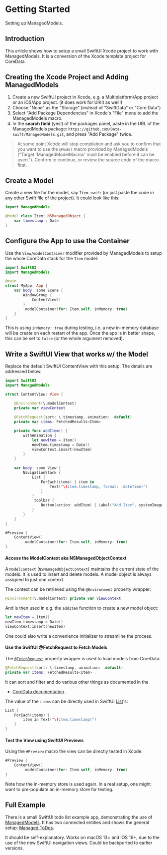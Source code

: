 # Getting Started

Setting up ManagedModels.

## Introduction

This article shows how to setup a small SwiftUI Xcode project to work with
ManagedModels.
It is a conversion of the Xcode template project for CoreData.


## Creating the Xcode Project and Adding ManagedModels

1. Create a new SwiftUI project in Xcode, e.g. a Multiplatform/App project or an
   iOS/App project. (it does work for UIKit as well!)
2. Choose "None" as the "Storage" (instead of "SwiftData" or "Core Data")
3. Select "Add Package Dependencies" in Xcode's "File" menu to add the
   ManagedModels macro.
4. In the **search field** (yes!) of the packages panel,
   paste in the URL of the ManagedModels package:
   `https://github.com/Data-swift/ManagedModels.git`,
   and press "Add Package" twice.

> At some point Xcode will stop compilation and ask you to confirm that you
> want to use the `@Model` macro provided by ManagedModels
> ("Target 'ManagedModelMacros' must be enabled before it can be used.").
> Confirm to continue, or review the source code of the macro first.


## Create a Model

Create a new file for the model, say `Item.swift` (or just paste the code in
any other Swift file of the project).
It could look like this:
```swift
import ManagedModels

@Model class Item: NSManagedObject {
    var timestamp : Date
}
```

## Configure the App to use the Container

Use the `View/modelContainer` modifier provided by ManagedModels to setup
the whole CoreData stack for the `Item` model:
```swift
import SwiftUI
import ManagedModels

@main
struct MyApp: App {
    var body: some Scene {
        WindowGroup {
            ContentView()
        }
        .modelContainer(for: Item.self, inMemory: true)
    }
}
```

This is using `inMemory: true` during testing, i.e. a new in-memory database
will be create on each restart of the app.
Once the app is in better shape, this can be set to `false` (or the whole
argument removed).


## Write a SwiftUI View that works w/ the Model

Replace the default SwiftUI ContentView with this setup.
The details are addressed below.

```swift
import SwiftUI
import ManagedModels

struct ContentView: View {

    @Environment(\.modelContext) 
    private var viewContext
    
    @FetchRequest(sort: \.timestamp, animation: .default)
    private var items: FetchedResults<Item>

    private func addItem() {
        withAnimation {
            let newItem = Item()
            newItem.timestamp = Date()
            viewContext.insert(newItem)
        }
    }
    
    var body: some View {
        NavigationStack {
            List {
                ForEach(items) { item in
                    Text("\(item.timestamp, format: .dateTime)")
                }
            }
            .toolbar {
                Button(action: addItem) { Label("Add Item", systemImage: "plus") }
            }
        }
    }    
}

#Preview {
    ContentView()
        .modelContainer(for: Item.self, inMemory: true)
}
```

#### Access the ModelContext aka NSManagedObjectContext

A ``ModelContext`` (``NSManagedObjectContext``) maintains the current state of
the models. It is used to insert and delete models. 
A model object is always assigned to just one context.

The context can be retrieved using the `@Environment` property wrapper:
```swift
@Environment(\.modelContext) private var viewContext
```
And is then used in e.g. the `addItem` function to create a new model object:
```swift
let newItem = Item()
newItem.timestamp = Date()
viewContext.insert(newItem)
```
One could also write a convenience initializer to streamline the process.

#### Use the SwiftUI @FetchRequest to Fetch Models

The
[`@FetchRequest`](https://developer.apple.com/documentation/swiftui/fetchrequest)
property wrapper is used to load models from CoreData:
```swift
@FetchRequest(sort: \.timestamp, animation: .default)
private var items: FetchedResults<Item>
```
It can sort and filter and do various other things as documented in the
- [CoreData documentation](https://developer.apple.com/documentation/coredata).

The value of the `items` can be directly used in SwiftUI
[List](https://developer.apple.com/documentation/swiftui/list)'s:
```swift
List {
    ForEach(items) { 
        item in Text("\(item.timestamp)") 
    }
}
```

#### Test the View using SwiftUI Previews

Using the `#Preview` macro the view can be directly tested in Xcode:
```swift
#Preview {
    ContentView()
        .modelContainer(for: Item.self, inMemory: true)
}
```
Note how the in-memory store is used again. In a real setup, one might want to
pre-populate an in-memory store for testing.


## Full Example

There is a small SwiftUI todo list example app,
demonstrating the use of 
[ManagedModels](https://github.com/Data-swift/ManagedModels/).
It has two connected entities and shows the general setup:
[Managed ToDos](https://github.com/Data-swift/ManagedToDosApp/).

It should be self-explanatory. Works on macOS 13+ and iOS 16+, due to the use
of the new SwiftUI navigation views. 
Could be backported to earlier versions.
